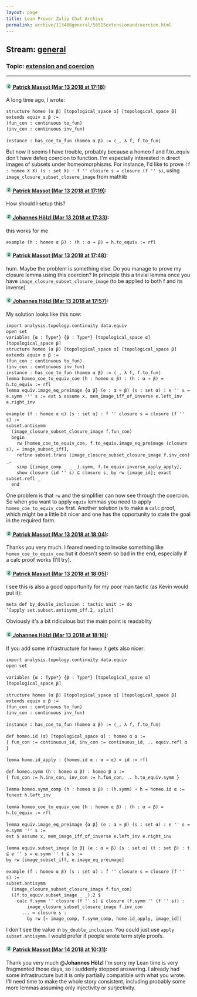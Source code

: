 ```yaml
---
layout: page
title: Lean Prover Zulip Chat Archive 
permalink: archive/113488general/56515extensionandcoercion.html
---
```


## Stream: [general](index.html)
### Topic: [extension and coercion](56515extensionandcoercion.html)

---

#### [![Click to go to Zulip](../../assets/img/zulip2.png) Patrick Massot (Mar 13 2018 at 17:18)](https://leanprover.zulipchat.com/#narrow/stream/113488-general/topic/extension%20and%20coercion/near/123660814):
A long time ago, I wrote:
```lean
structure homeo (α β) [topological_space α] [topological_space β] extends equiv α β :=
(fun_con : continuous to_fun)
(inv_con : continuous inv_fun)

instance : has_coe_to_fun (homeo α β) := ⟨_, λ f, f.to_fun⟩
```
But now it seems I have trouble, probably because a homeo f and f.to_equiv don't have defeq coercion to function. I'm especially interested in direct images of subsets under homeomorphisms. For instance, I'd like to prove `(f : homeo X X) (s : set X) : f '' closure s = closure (f '' s)`, using `image_closure_subset_closure_image` from mathlib

#### [![Click to go to Zulip](../../assets/img/zulip2.png) Patrick Massot (Mar 13 2018 at 17:19)](https://leanprover.zulipchat.com/#narrow/stream/113488-general/topic/extension%20and%20coercion/near/123660819):
How should I setup this?

#### [![Click to go to Zulip](../../assets/img/zulip2.png) Johannes Hölzl (Mar 13 2018 at 17:33)](https://leanprover.zulipchat.com/#narrow/stream/113488-general/topic/extension%20and%20coercion/near/123661281):
this works for me
```lean
example (h : homeo α β) : (h : α → β) = h.to_equiv := rfl
```

#### [![Click to go to Zulip](../../assets/img/zulip2.png) Patrick Massot (Mar 13 2018 at 17:48)](https://leanprover.zulipchat.com/#narrow/stream/113488-general/topic/extension%20and%20coercion/near/123661897):
hum. Maybe the problem is something else. Do you manage to prove my closure lemma using this coercion? In principle this a trivial lemma once you have `image_closure_subset_closure_image` (to be applied to both f and its inverse)

#### [![Click to go to Zulip](../../assets/img/zulip2.png) Johannes Hölzl (Mar 13 2018 at 17:57)](https://leanprover.zulipchat.com/#narrow/stream/113488-general/topic/extension%20and%20coercion/near/123662202):
My solution looks like this now: 

```lean
import analysis.topology.continuity data.equiv
open set
variables {α : Type*} {β : Type*} [topological_space α] [topological_space β]
structure homeo (α β) [topological_space α] [topological_space β] extends equiv α β :=
(fun_con : continuous to_fun)
(inv_con : continuous inv_fun)
instance : has_coe_to_fun (homeo α β) := ⟨_, λ f, f.to_fun⟩
lemma homeo_coe_to_equiv_coe (h : homeo α β) : (h : α → β) = h.to_equiv := rfl
lemma equiv.image_eq_preimage {α β} (e : α ≃ β) (s : set α) : e '' s = e.symm ⁻¹' s := ext $ assume x, mem_image_iff_of_inverse e.left_inv e.right_inv

example (f : homeo α α) (s : set α) : f '' closure s = closure (f '' s) :=
subset.antisymm
  (image_closure_subset_closure_image f.fun_con)
  begin
    rw [homeo_coe_to_equiv_coe, f.to_equiv.image_eq_preimage (closure s), ← image_subset_iff],
    refine subset.trans (image_closure_subset_closure_image f.inv_con) _,
    simp [(image_comp _ _ _).symm, f.to_equiv.inverse_apply_apply],
    show closure (id '' s) ⊆ closure s, by rw [image_id]; exact subset.refl _
  end
```

One problem is that `rw` and the simplifier can now see through the coercion. So when you want to apply `equiv` lemmas you need to apply `homeo_coe_to_equiv_coe` first. Another solution is to make a `calc` proof, which might be a little bit nicer and one has the opportunity to state the goal in the required form.

#### [![Click to go to Zulip](../../assets/img/zulip2.png) Patrick Massot (Mar 13 2018 at 18:04)](https://leanprover.zulipchat.com/#narrow/stream/113488-general/topic/extension%20and%20coercion/near/123662495):
Thanks you very much. I feared needing to invoke something like ` homeo_coe_to_equiv_coe` but it doesn't seem so bad in the end, especially if a calc proof works (I'll try).

#### [![Click to go to Zulip](../../assets/img/zulip2.png) Patrick Massot (Mar 13 2018 at 18:05)](https://leanprover.zulipchat.com/#narrow/stream/113488-general/topic/extension%20and%20coercion/near/123662522):
I see this is also a good opportunity for my poor man tactic (as Kevin would put it):
```lean
meta def by_double_inclusion : tactic unit := do
`[apply set.subset.antisymm_iff.2, split]
```
Obviously it's a bit ridiculous but the main point is readablity

#### [![Click to go to Zulip](../../assets/img/zulip2.png) Johannes Hölzl (Mar 13 2018 at 18:16)](https://leanprover.zulipchat.com/#narrow/stream/113488-general/topic/extension%20and%20coercion/near/123662958):
If you add some infrastructure for `homeo` it gets also nicer:
```lean
import analysis.topology.continuity data.equiv
open set

variables {α : Type*} {β : Type*} [topological_space α] [topological_space β]

structure homeo (α β) [topological_space α] [topological_space β] extends equiv α β :=
(fun_con : continuous to_fun)
(inv_con : continuous inv_fun)

instance : has_coe_to_fun (homeo α β) := ⟨_, λ f, f.to_fun⟩

def homeo.id (α) [topological_space α] : homeo α α :=
{ fun_con := continuous_id, inv_con := continuous_id, .. equiv.refl α }

lemma home.id_apply : (homeo.id α : α → α) = id := rfl

def homeo.symm (h : homeo α β) : homeo β α :=
{ fun_con := h.inv_con, inv_con := h.fun_con, .. h.to_equiv.symm }

lemma homeo.symm_comp (h : homeo α β) : (h.symm) ∘ h = homeo.id α :=
funext h.left_inv

lemma homeo_coe_to_equiv_coe (h : homeo α β) : (h : α → β) = h.to_equiv := rfl

lemma equiv.image_eq_preimage {α β} (e : α ≃ β) (s : set α) : e '' s = e.symm ⁻¹' s :=
ext $ assume x, mem_image_iff_of_inverse e.left_inv e.right_inv

lemma equiv.subset_image {α β} (e : α ≃ β) (s : set α) (t : set β) : t ⊆ e '' s ↔ e.symm '' t ⊆ s :=
by rw [image_subset_iff, e.image_eq_preimage]

example (f : homeo α β) (s : set α) : f '' closure s = closure (f '' s) :=
subset.antisymm
  (image_closure_subset_closure_image f.fun_con)
  ((f.to_equiv.subset_image _ _).2 $
    calc f.symm '' closure (f '' s) ⊆ closure (f.symm '' (f '' s)) :
        image_closure_subset_closure_image f.inv_con
      ... = closure s :
        by rw [← image_comp, f.symm_comp, home.id_apply, image_id])
```

I don't see the value in `by_double_inclusion`. You could just use `apply subset.antisymm`. I would prefer if people wrote term style proofs.

#### [![Click to go to Zulip](../../assets/img/zulip2.png) Patrick Massot (Mar 14 2018 at 10:31)](https://leanprover.zulipchat.com/#narrow/stream/113488-general/topic/extension%20and%20coercion/near/123695171):
Thank you very much @**Johannes Hölzl** I'm sorry my Lean time is very fragmented those days, so I suddenly stopped answering. I already had some infrastructure but it is only partially compatible with what you wrote. I'll need time to make the whole story consistent, including probably some more lemmas assuming only injectivity or surjectivity.

